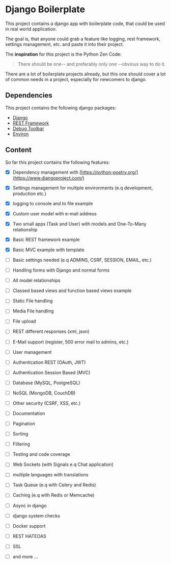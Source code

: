 # Django Boilerplate

This project contains a django app with boilerplate code, that could be used in real world application.

The goal is, that anyone could grab a feature like logging, rest framework, settings management, etc. and paste it into their project.

The **inspiration** for this project is the Python Zen Code: 
> There should be one-- and preferably only one --obvious way to do it.

There are a lot of boilerplate projects already, but this one should cover a lot of common needs in a project, especially for newcomers to django.

## Dependencies

This project contains the following django packages:
* [Django](https://www.djangoproject.com/)
* [REST Framework](https://www.django-rest-framework.org/)
* [Debug Toolbar](https://github.com/jazzband/django-debug-toolbar) 
* [Environ](https://github.com/joke2k/django-environ)

## Content

So far this project contains the following features:

- [x] Dependency management with [https://python-poetry.org/](https://www.djangoproject.com/) 
- [x] Settings management for multiple environments (e.q development, production etc.)
- [x] logging to console and to file example
- [x] Custom user model with e-mail address
- [x] Two small apps (Task and User) with models and One-To-Many relationship
- [x] Basic REST framework example
- [x] Basic MVC example with template
- [ ] Basic settings needed (e.q ADMINS, CSRF, SESSION, EMAIL, etc.)
- [ ] Handling forms with Django and normal forms
- [ ] All model relationships
- [ ] Classed based views and function based views example
- [ ] Static File handling
- [ ] Media File handling
- [ ] File upload
- [ ] REST different responses (xml, json)
- [ ] E-Mail support (register, 500 error mail to admins, etc.)
- [ ] User management
- [ ] Authentication REST (OAuth, JWT)
- [ ] Authentication Session Based (MVC)
- [ ] Database (MySQL, PostgreSQL)
- [ ] NoSQL (MongoDB, CouchDB)
- [ ] Other security (CSRF, XSS, etc.)
- [ ] Documentation
- [ ] Pagination
- [ ] Sorting
- [ ] Filtering
- [ ] Testing and code coverage
- [ ] Web Sockets (with Signals e.q Chat application)
- [ ] multiple languages with translations
- [ ] Task Queue (e.q with Celery and Redis)
- [ ] Caching (e.q with Redis or Memcache) 
- [ ] Async in django
- [ ] django system checks
- [ ] Docker support
- [ ] REST HATEOAS
- [ ] SSL
- [ ] and more ...

